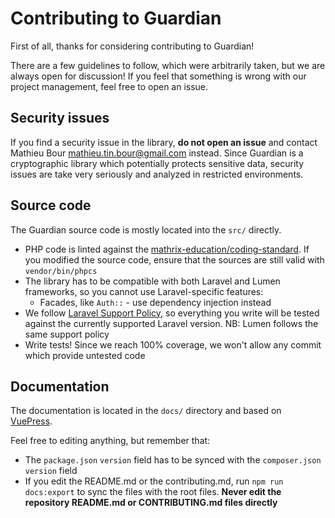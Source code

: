 # Contributing to Guardian
First of all, thanks for considering contributing to Guardian!

There are a few guidelines to follow, which were arbitrarily taken, but we are always open for discussion! If you feel that something is wrong with our project management, feel free to open an issue.


## Security issues
If you find a security issue in the library, **do not open an issue** and contact Mathieu Bour <mathieu.tin.bour@gmail.com> instead.
Since Guardian is a cryptographic library which potentially protects sensitive data, security issues are take very seriously and analyzed in restricted environments.


## Source code
The Guardian source code is mostly located into the `src/` directly.

- PHP code is linted against the [mathrix-education/coding-standard](https://github.com/mathrix-education/coding-standard). If you modified the source code, ensure that the sources are still valid with `vendor/bin/phpcs`
- The library has to be compatible with both Laravel and Lumen frameworks, so you cannot use Laravel-specific features:
    - Facades, like `Auth::` - use dependency injection instead
- We follow [Laravel Support Policy](https://laravel.com/docs/master/releases#support-policy), so everything you write will be tested against the currently supported Laravel version. NB: Lumen follows the same support policy 
- Write tests! Since we reach 100% coverage, we won't allow any commit which provide untested code


## Documentation
The documentation is located in the `docs/` directory and based on [VuePress](https://vuepress.vuejs.org/).

Feel free to editing anything, but remember that:
- The `package.json` `version` field has to be synced with the `composer.json` `version` field
- If you edit the README.md or the contributing.md, run `npm run docs:export` to sync the files with the root files. **Never edit the repository README.md or CONTRIBUTING.md files directly** 
